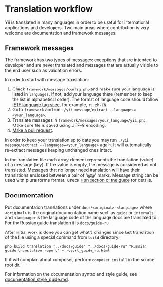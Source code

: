 Translation workflow
====================

Yii is translated in many languages in order to be useful for international applications and developers. Two main areas
where contribution is very welcome are documentation and framework messages.

Framework messages
------------------

The framework has two types of messages: exceptions that are intended to developer and are never translated and messages
that are actually visible to the end user such as validation errors.

In order to start with message translation:

1. Check `framework/messages/config.php` and make sure your language is listed in `languages`. If not,
   add your language there (remember to keep the list in alphabetical order). The format of language code
   should follow [IETF language tag spec](http://en.wikipedia.org/wiki/IETF_language_tag), for example,
   `ru`, `zh-CN`.
2. Go to `framework` and run `./yii message/extract --languages=<your_language>`.
3. Translate messages in `framework/messages/your_language/yii.php`. Make sure file is saved using UTF-8 encoding.
4. [Make a pull request](git-workflow.md).

In order to keep your translation up to date you may run `./yii message/extract --languages=<your_language>` again. It will
automatically re-extract messages keeping unchanged ones intact.

In the translation file each array element represents the translation (value) of a message (key). If the value is empty,
the message is considered as not translated. Messages that no longer need translation will have their translations
enclosed between a pair of '@@' marks. Message string can be used with plural forms format. Check [i18n section
of the guide](../guide/tutorial-i18n.md) for details.

Documentation
-------------

Put documentation translations under `docs/<original>-<language>` where `<original>` is the original documentation name
such as `guide` or `internals` and `<language>` is the language code of the language docs are translated to. For the
Russian guide translation it is `docs/guide-ru`.

After initial work is done you can get what's changed since last translation of the file using a special command from
`build` directory:

```
php build translation "../docs/guide" "../docs/guide-ru" "Russian guide translation report" > report_guide_ru.html
```

If it will complain about composer, perform `composer install` in the source root dir.

For information on the documentation syntax and style guide, see [documentation_style_guide.md](../documentation_style_guide.md).
